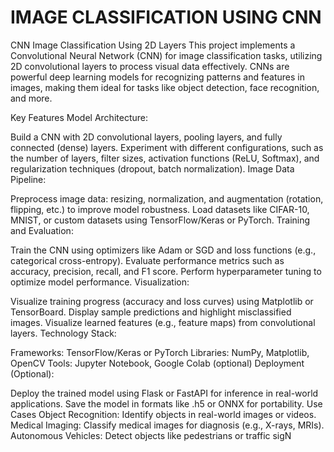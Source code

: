 # IMAGE CLASSIFICATION USING CNN 
CNN Image Classification Using 2D Layers
This project implements a Convolutional Neural Network (CNN) for image classification tasks, utilizing 2D convolutional layers to process visual data effectively. CNNs are powerful deep learning models for recognizing patterns and features in images, making them ideal for tasks like object detection, face recognition, and more.

Key Features
Model Architecture:

Build a CNN with 2D convolutional layers, pooling layers, and fully connected (dense) layers.
Experiment with different configurations, such as the number of layers, filter sizes, activation functions (ReLU, Softmax), and regularization techniques (dropout, batch normalization).
Image Data Pipeline:

Preprocess image data: resizing, normalization, and augmentation (rotation, flipping, etc.) to improve model robustness.
Load datasets like CIFAR-10, MNIST, or custom datasets using TensorFlow/Keras or PyTorch.
Training and Evaluation:

Train the CNN using optimizers like Adam or SGD and loss functions (e.g., categorical cross-entropy).
Evaluate performance metrics such as accuracy, precision, recall, and F1 score.
Perform hyperparameter tuning to optimize model performance.
Visualization:

Visualize training progress (accuracy and loss curves) using Matplotlib or TensorBoard.
Display sample predictions and highlight misclassified images.
Visualize learned features (e.g., feature maps) from convolutional layers.
Technology Stack:

Frameworks: TensorFlow/Keras or PyTorch
Libraries: NumPy, Matplotlib, OpenCV
Tools: Jupyter Notebook, Google Colab (optional)
Deployment (Optional):

Deploy the trained model using Flask or FastAPI for inference in real-world applications.
Save the model in formats like .h5 or ONNX for portability.
Use Cases
Object Recognition: Identify objects in real-world images or videos.
Medical Imaging: Classify medical images for diagnosis (e.g., X-rays, MRIs).
Autonomous Vehicles: Detect objects like pedestrians or traffic sigN
